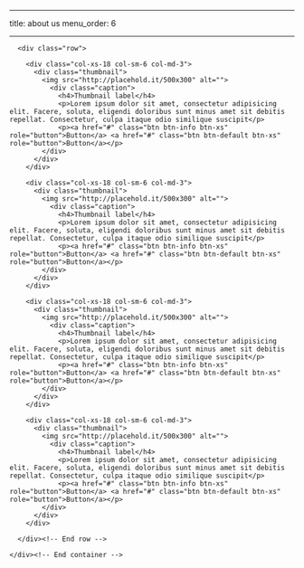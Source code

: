 ---

title: about us
menu_order: 6

----


<div class="container" id="tourpackages-carousel">
      
      <div class="row">
        
        <div class="col-xs-18 col-sm-6 col-md-3">
          <div class="thumbnail">
            <img src="http://placehold.it/500x300" alt="">
              <div class="caption">
                <h4>Thumbnail label</h4>
                <p>Lorem ipsum dolor sit amet, consectetur adipisicing elit. Facere, soluta, eligendi doloribus sunt minus amet sit debitis repellat. Consectetur, culpa itaque odio similique suscipit</p>
                <p><a href="#" class="btn btn-info btn-xs" role="button">Button</a> <a href="#" class="btn btn-default btn-xs" role="button">Button</a></p>
            </div>
          </div>
        </div>

        <div class="col-xs-18 col-sm-6 col-md-3">
          <div class="thumbnail">
            <img src="http://placehold.it/500x300" alt="">
              <div class="caption">
                <h4>Thumbnail label</h4>
                <p>Lorem ipsum dolor sit amet, consectetur adipisicing elit. Facere, soluta, eligendi doloribus sunt minus amet sit debitis repellat. Consectetur, culpa itaque odio similique suscipit</p>
                <p><a href="#" class="btn btn-info btn-xs" role="button">Button</a> <a href="#" class="btn btn-default btn-xs" role="button">Button</a></p>
            </div>
          </div>
        </div>

        <div class="col-xs-18 col-sm-6 col-md-3">
          <div class="thumbnail">
            <img src="http://placehold.it/500x300" alt="">
              <div class="caption">
                <h4>Thumbnail label</h4>
                <p>Lorem ipsum dolor sit amet, consectetur adipisicing elit. Facere, soluta, eligendi doloribus sunt minus amet sit debitis repellat. Consectetur, culpa itaque odio similique suscipit</p>
                <p><a href="#" class="btn btn-info btn-xs" role="button">Button</a> <a href="#" class="btn btn-default btn-xs" role="button">Button</a></p>
            </div>
          </div>
        </div>

        <div class="col-xs-18 col-sm-6 col-md-3">
          <div class="thumbnail">
            <img src="http://placehold.it/500x300" alt="">
              <div class="caption">
                <h4>Thumbnail label</h4>
                <p>Lorem ipsum dolor sit amet, consectetur adipisicing elit. Facere, soluta, eligendi doloribus sunt minus amet sit debitis repellat. Consectetur, culpa itaque odio similique suscipit</p>
                <p><a href="#" class="btn btn-info btn-xs" role="button">Button</a> <a href="#" class="btn btn-default btn-xs" role="button">Button</a></p>
            </div>
          </div>
        </div>
        
      </div><!-- End row -->
      
    </div><!-- End container -->
